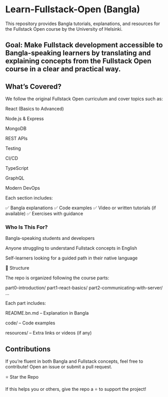 # Learn-Fullstack-Open (Bangla)

This repository provides Bangla tutorials, explanations, and resources for the Fullstack Open
 course by the University of Helsinki.

## Goal: Make Fullstack development accessible to Bangla-speaking learners by translating and explaining concepts from the Fullstack Open course in a clear and practical way.

## What’s Covered?

We follow the original Fullstack Open curriculum and cover topics such as:

React (Basics to Advanced)

Node.js & Express

MongoDB

REST APIs

Testing

CI/CD

TypeScript

GraphQL

Modern DevOps

Each section includes:

✅ Bangla explanations
✅ Code examples
✅ Video or written tutorials (if available)
✅ Exercises with guidance

### Who Is This For?

Bangla-speaking students and developers

Anyone struggling to understand Fullstack concepts in English

Self-learners looking for a guided path in their native language

📂 Structure

The repo is organized following the course parts:

part0-introduction/
part1-react-basics/
part2-communicating-with-server/
...


Each part includes:

README.bn.md – Explanation in Bangla

code/ – Code examples

resources/ – Extra links or videos (if any)

## Contributions

If you’re fluent in both Bangla and Fullstack concepts, feel free to contribute! Open an issue or submit a pull request.

⭐ Star the Repo

If this helps you or others, give the repo a ⭐ to support the project!
